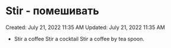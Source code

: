 # Stir - помешивать

Created: July 21, 2022 11:35 AM
Updated: July 21, 2022 11:35 AM

- Stir a coffee Stir a cocktail Stir a coffee by tea spoon.
